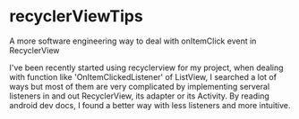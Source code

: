 # recyclerViewTips
A more software engineering way to deal with onItemClick event in RecyclerView

I've been recently started using recyclerview for my project, when dealing with function like 'OnItemClickedListener' of ListView, I searched a lot of ways but most of them are very complicated by implementing serveral listeners in and out RecyclerView, its adapter or its Activity. By reading android dev docs, I found a better way with less listeners and more intuitive.
